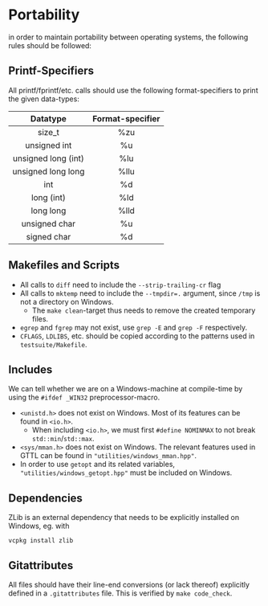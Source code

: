 # Portability

in order to maintain portability between operating systems, the following rules
should be followed:

## Printf-Specifiers

All printf/fprintf/etc. calls should use the following format-specifiers to
print the given  data-types:

| Datatype            | Format-specifier |
|:-------------------:|:----------------:|
| size_t              | %zu              |
| unsigned int        | %u               |
| unsigned long (int) | %lu              |
| unsigned long long  | %llu             |
| int                 | %d               |
| long (int)          | %ld              |
| long long           | %lld             |
| unsigned char       | %u               |
| signed char         | %d               |


## Makefiles and Scripts

- All calls to `diff` need to include the `--strip-trailing-cr` flag
- All calls to `mktemp` need to include the `--tmpdir=.` argument, since
`/tmp` is not a directory on Windows.
    - The `make clean`-target thus needs to remove the created temporary files.
- `egrep` and `fgrep` may not exist, use `grep -E` and `grep -F` respectively.
- `CFLAGS`, `LDLIBS`, etc. should be copied according to the patterns used
in `testsuite/Makefile`.

## Includes

We can tell whether we are on a Windows-machine at compile-time by using the
`#ifdef _WIN32` preprocessor-macro.

- `<unistd.h>` does not exist on Windows. Most of its features can be found in
`<io.h>`.
    - When including `<io.h>`, we must first `#define NOMINMAX` to not break `std::min`/`std::max`.
- `<sys/mman.h>` does not exist on Windows. The relevant features used in GTTL
can be found in `"utilities/windows_mman.hpp"`.
- In order to use `getopt` and its related variables,
`"utilities/windows_getopt.hpp"` must be included on Windows.

## Dependencies

ZLib is an external dependency that needs to be explicitly installed on
Windows, eg. with
```
vcpkg install zlib
```

## Gitattributes

All files should have their line-end conversions (or lack thereof) explicitly
defined in a `.gitattributes` file. This is verified by `make code_check`.
